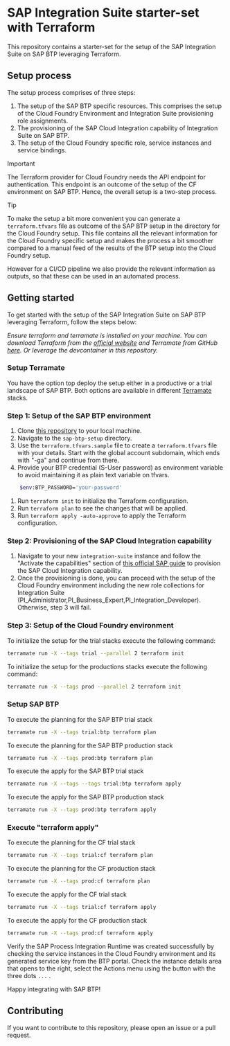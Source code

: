 # SAP Integration Suite starter-set with Terraform

This repository contains a starter-set for the setup of the SAP Integration Suite on SAP BTP leveraging Terraform.

## Setup process

The setup process comprises of three steps:

1. The setup of the SAP BTP specific resources. This comprises the setup of the Cloud Foundry Environment and Integration Suite provisioning role assignments.
1. The provisioning of the SAP Cloud Integration capability of Integration Suite on SAP BTP.
1. The setup of the Cloud Foundry specific role, service instances and service bindings.

> [!IMPORTANT]
> The Terraform provider for Cloud Foundry needs the API endpoint for authentication. This endpoint is an outcome of the setup of the CF environment on SAP BTP. Hence, the overall setup is a two-step process.

> [!TIP]
> To make the setup a bit more convenient you can generate a `terraform.tfvars` file as outcome of the SAP BTP setup in the directory for the Cloud Foundry setup. This file contains all the relevant information for the Cloud Foundry specific setup and makes the process a bit smoother compared to a manual feed of the results of the BTP setup into the Cloud Foundry setup.
>
> However for a CI/CD pipeline we also provide the relevant information as outputs, so that these can be used in an automated process.

## Getting started

To get started with the setup of the SAP Integration Suite on SAP BTP leveraging Terraform, follow the steps below:

_Ensure terraform and terramate is installed on your machine. You can download Terraform from the [official website](https://www.terraform.io/downloads.html) and Terramate from GitHub [here](https://github.com/terramate-io/terramate/releases). Or leverage the devcontainer in this repository._

### Setup Terramate

You have the option top deploy the setup either in a productive or a trial landscape of SAP BTP. Both options are available in different [Terramate](https://terramate.io/) stacks.

### Step 1: Setup of the SAP BTP environment

1. Clone [this repository](https://github.com/MartinPankraz/sap-is-starter-pack-tf.git) to your local machine.
1. Navigate to the `sap-btp-setup` directory.
1. Use the `terraform.tfvars.sample` file to create a `terraform.tfvars` file with your details. Start with the global account subdomain, which ends with "-ga" and continue from there.
1. Provide your BTP credential (S-User password) as environment variable to avoid maintaining it as plain text variable on tfvars.

```bash
    $env:BTP_PASSWORD='your-password'
```

1. Run `terraform init` to initialize the Terraform configuration.
1. Run `terraform plan` to see the changes that will be applied.
1. Run `terraform apply -auto-approve` to apply the Terraform configuration.

### Step 2: Provisioning of the SAP Cloud Integration capability

1. Navigate to your new `integration-suite` instance and follow the "Activate the capabilities" section of [this official SAP guide](https://developers.sap.com/tutorials/btp-integration-suite-nonsapconnectivity-settingup-suite.html#2dd341be-0d15-4d82-9143-479a059763e7) to provision the SAP Cloud Integration capability.
1. Once the provisioning is done, you can proceed with the setup of the Cloud Foundry environment including the new role collections for Integration Suite (PI_Administrator,PI_Business_Expert,PI_Integration_Developer). Otherwise, step 3 will fail.

### Step 3: Setup of the Cloud Foundry environment

To initialize the setup for the trial stacks execute the following command:

```bash
terramate run -X --tags trial --parallel 2 terraform init
```

To initialize the setup for the productions stacks execute the following command:

```bash
terramate run -X --tags prod --parallel 2 terraform init
```


### Setup SAP BTP

To execute the planning for the SAP BTP trial stack

```bash
terramate run -X --tags trial:btp terraform plan
```

To execute the planning for the SAP BTP production stack

```bash
terramate run -X --tags prod:btp terraform plan
```

To execute the apply for the SAP BTP trial stack

```bash
terramate run -X --tags --tags trial:btp terraform apply
```

To execute the apply for the SAP BTP production stack

```bash
terramate run -X --tags prod:btp terraform apply
```


### Execute "terraform apply"

To execute the planning for the CF trial stack

```bash
terramate run -X --tags trial:cf terraform plan
```

To execute the planning for the CF production stack

```bash
terramate run -X --tags prod:cf terraform plan
```

To execute the apply for the CF trial stack

```bash
terramate run -X --tags trial:cf terraform apply
```

To execute the apply for the CF production stack

```bash
terramate run -X --tags prod:cf terraform apply
```

Verify the SAP Process Integration Runtime was created successfully by checking the service instances in the Cloud Foundry environment and its generated service key from the BTP portal. Check the instance details area that opens to the right, select the Actions menu using the button with the three dots `...` .

Happy integrating with SAP BTP!

## Contributing

If you want to contribute to this repository, please open an issue or a pull request.

